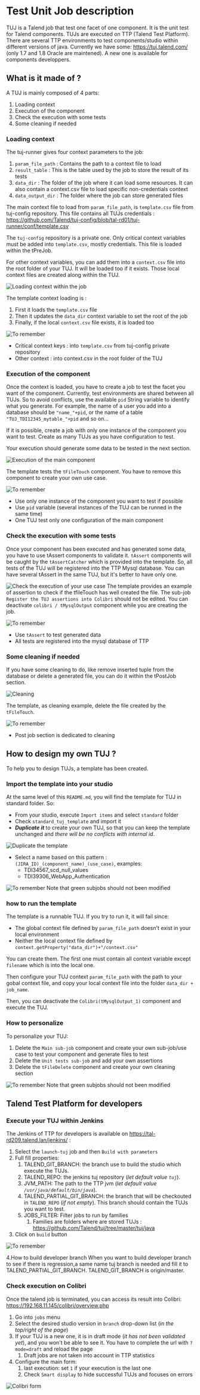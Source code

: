# Test Unit Job description

TUJ is a Talend job that test one facet of one component. It is the unit test for Talend components. TUJs are executed on TTP (Talend Test Platform). There are several TTP environments to test components/studio within different versions of java. Currently we have some: https://tuj.talend.com/ (only 1.7 and 1.8 Oracle are maintened). A new one is available for components developpers.


## What is it made of ?
A TUJ is mainly composed of 4 parts:
1. Loading context
1. Execution of the component
1. Check the execution with some tests
1. Some cleaning if needed

### Loading context
The tuj-runner gives four context parameters to the job:
1. `param_file_path` : Contains the path to a context file to load
1. `result_table` : This is the table used by the job to store the result of its tests
1. `data_dir` : The folder of the job where it can load some resources. It can also contain a context.csv file to load specific non-credentials context 
1. `data_output_dir` : The folder where the job can store generated files

The main context file to load from `param_file_path`, is `template.csv` file from tuj-config repository. This file contains all TUJs credentials : https://github.com/Talend/tuj-config/blob/tal-rd01/tuj-runner/conf/template.csv

The `tuj-config` repository is a private one. Only critical context variables must be added into `template.csv`, mostly credentials. This file is loaded within the tPreJob.

For other context variables, you can add them into a `context.csv` file into the root folder of your TUJ. It will be loaded too if it exists. Those local context files are created along within the TUJ.

![Loading context within the job](./images/template_load_context.png)

The template context loading is :
1. First it loads the `template.csv` file
1. Then it updates the `data_dir` context variable to set the root of the job
1. Finally, if the local `context.csv` file exists, it is loaded too

![To remember](./images/warning.png)
- Critical context keys : into `template.csv` from tuj-config private repository
- Other context : into context.csv in the root folder of the TUJ

### Execution of the component

Once the context is loaded, you have to create a job to test the facet you want of the component. Currently, test environments are shared between all TUJs. So to avoid conflicts, use the available `pid` String variable to identify what you generate. For example, the name of a user you add into a database should be `"name_"+pid`, or the name of a table `"TUJ_TDI12345_mytable_"+pid` and so on...

If it is possible, create a job with only one instance of the component you want to test. Create as many TUJs as you have configuration to test.

Your execution should generate some data to be tested in the next section.

![Execution of the main component](./images/template_exec_compo.png)

The template tests the `tFileTouch` component. You have to remove this component to create your own use case.

![To remember](./images/warning.png)
- Use only one instance of the component you want to test if possible
- Use `pid` variable (several instances of the TUJ can be runned in the same time)
- One TUJ test only one configuration of the main component

### Check the execution with some tests
Once your component has been executed and has generated some data, you have to use tAssert components to validate it. `tAssert` components will be caught by the `tAssertCatcher` which is provided into the template. So, all tests of the TUJ will be registered into the TTP Mysql database. You can have several tAssert in the same TUJ, but it's better to have only one.

![Check the execution of your use case](./images/template_assert.png)
The template provides an example of assertion to check if the tfileTouch has well created the file. The sub-job `Register the TUJ assertions into Colibri` should not be edited. You can deactivate `colibri / tMysqlOutput` component while you are creating the job.

![To remember](./images/warning.png)
- Use `tAssert` to test generated data
- All tests are registered into the mysql database of TTP

### Some cleaning if needed
If you have some cleaning to do, like remove inserted tuple from the database or delete a generated file, you can do it within the tPostJob section.

![Cleaning](./images/template_clean.png)

The template, as cleaning example, delete the file created by the `tFileTouch`. 

![To remember](./images/warning.png)
- Post job section is dedicated to cleaning

## How to design my own TUJ ?
To help you to design TUJs, a template has been created.

### Import the template into your studio
At the same level of this `README.md`, you will find the template for TUJ in standard folder. So:
- From your studio, execute `Import items` and select `standard` folder
- Check `standard_tuj_template` and import it
- _**Duplicate it**_ to create your own TUJ, so that you can keep the template unchanged and _there will be no conflicts with internal id_.

![Duplicate the template](./images/template_duplicate.png)
- Select a name based on this pattern : `(JIRA_ID)_(component_name)_(use_case)`, examples:
    - TDI34567_scd_null_values
    - TDI39306_WebApp_Authentication
    
![To remember](./images/warning.png) 
Note that green subjobs should not been modified 

### how to run the template
The template is a runnable TUJ. If you try to run it, it will fail since:
- The global context file defined by `param_file_path` doesn't exist in your local environment
- Neither the local context file defined by `context.getProperty("data_dir")+"/context.csv"`

You can create them. The first one must contain all context variable except `filename` which is into the local one.

Then configure your TUJ context `param_file_path` with the path to your gobal context file, and copy your local context file into the folder `data_dir + job_name`.

Then, you can  deactivate the `Colibri(tMysqlOutput_1)` component and execute the TUJ.

### How to personalize
To personalize your TUJ:
1. Delete the `Main sub-job` component and create your own sub-job/use case to test your component and generate files to test
1. Delete the `Unit tests sub-job` and add your own assertions
1. Delete the `tFileDelete` component and create your own cleaning section

![To remember](./images/warning.png) 
Note that green subjobs should not been modified

## Talend Test Platform for developers

### Execute your TUJ within Jenkins
The Jenkins of TTP for developers is available on https://tal-rd209.talend.lan/jenkins/ : 

1. Select the `launch-tuj` job and then `Build with parameters`
1. Full fill properties:
    1. TALEND_GIT_BRANCH: the branch use to build the studio which execute the TUJs.
    1. TALEND_REPO: the jenkins tuj repository (_let default value `tuj`_).
    1. JVM_PATH: The path to the TTP jvm  (_let default value `/usr/java/default/bin/java`_).
    1. TALEND_PARTIAL_GIT_BRANCH: the branch that will be checkouted in `TALEND_REPO` (_if not empty_). This branch should contain the TUJs you want to test.
    1. JOBS_FILTER: Filter jobs to run by families
        1. Families are folders where are stored TUJs : https://github.com/Talend/tuj/tree/master/tuj/java
1. Click on `build` button

![To remember](./images/Jenkins_conf.png) 

4.How to build developer branch
  When you want to build developer branch to see if there is regression,a same name tuj branch is needed and fill it to TALEND_PARTIAL_GIT_BRANCH.
  TALEND_GIT_BRANCH is origin/master.

### Check execution on Colibri
Once the talend job is terminated, you can access its result into Colibri: https://192.168.11.145/colibri/overview.php

1. Go into `jobs` menu
1. Select the desired studio version in `branch` drop-down list (_in the top/right of the page_)
1. If your TUJ is a new one, it is in draft mode (_it has not been validated yet_), and you won't be able to see it. You have to complete the url with `?mode=draft` and reload the page
    1. Draft jobs are not taken into account in TTP statistics
1. Configure the main form:
    1. last execution: set `1` if your execution is the last one
    1. Check `Smart display` to hide successful TUJs and focuses on errors
    
![Colibri form](./images/colibri.png) 
